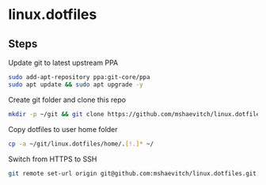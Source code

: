 
# linux.dotfiles

## Steps

Update git to latest upstream PPA

```bash
sudo add-apt-repository ppa:git-core/ppa
sudo apt update && sudo apt upgrade -y
```

Create git folder and clone this repo

```bash
mkdir -p ~/git && git clone https://github.com/mshaevitch/linux.dotfiles.git ~/git/linux.dotfiles
```

Copy dotfiles to user home folder

```bash
cp -a ~/git/linux.dotfiles/home/.[!.]* ~/
```

Switch from HTTPS to SSH

```bash
git remote set-url origin git@github.com:mshaevitch/linux.dotfiles.git
```
